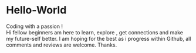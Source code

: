 # Hello-World
Coding with a passion !  
Hi fellow beginners am here to learn, explore , get connections and make my future-self better.
I am hoping for the best as i progress within Github, all comments and reviews are welcome.
Thanks.
